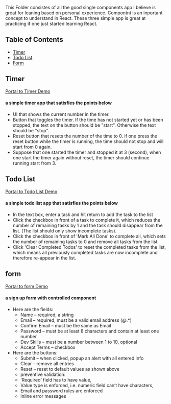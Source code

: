 This Folder consistes of all the good single components app I believe is great for leaning based on personal experience. 
Compontnt is an inportant concept to understand in React. These three simple app is great at practicing if one just started learning React.
## Table of Contents

- [Timer](#timer)
- [Todo List](#todo-list)
- [Form](#form)


## Timer
[Portal to Timer Demo](https://eggshellboom.github.io/timer/)
#### a simple timer app that satisfies the points below
* UI that shows the current number in the timer.
*	Button that toggles the timer. If the time has not started yet or has been stopped, the text on the button should be "start". Otherwise the text should be "stop".
*	Reset button that resets the number of the time to 0. If one press the reset button while the timer is running, the time should not stop and will start from 0 again.
*	Suppose that one started the timer and stopped it at 3 (second), when one start the timer again without reset, the timer should continue running start from 3.


## Todo List
[Portal to Todo List Demo](https://eggshellboom.github.io/todolist/)
#### a simple todo list app that satisfies the points below
* In the text box, enter a task and hit return to add the task to the list
* Click the checkbox in front of a task to complete it, which reduces the number of remaining tasks by 1 and the task should disappear from the list. (The list should only show incomplete tasks).
* Click the checkbox in front of 'Mark All Done' to complete all, which sets the number of remaining tasks to 0 and remove all tasks from the list
* Click 'Clear Completed Todos' to reset the completed tasks from the list, which means all previously completed tasks are now incomplete and therefore re-appear in the list.



## form
[Portal to form Demo](https://eggshellboom.github.io/form/)
#### a sign up form with controlled component
* Here are the fields:
  * Name – required, a string
  * Email – required, must be a valid email address (*@*.*)
  * Confirm Email – must be the same as Email
  *	Password – must be at least 8 characters and contain at least one number
  *	Dev Skills – must be a number between 1 to 10, optional
  *	Accept Terms – checkbox
* Here are the buttons:
  *	Submit – when clicked, popup an alert with all entered info
  *	Clear – remove all entries
  *	Reset – reset to default values as shown above
  * preventive validation:
  *	‘Required’ field has to have value,
  *	Value type is enforced, i.e. numeric field can’t have characters,
  *	Email and password rules are enforced
  *	Inline error messages

